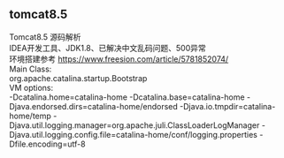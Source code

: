 ## tomcat8.5
Tomcat8.5 源码解析  
IDEA开发工具、JDK1.8、已解决中文乱码问题、500异常  
环境搭建参考 https://www.freesion.com/article/5781852074/   
Main Class:  
org.apache.catalina.startup.Bootstrap  
VM options:  
-Dcatalina.home=catalina-home
-Dcatalina.base=catalina-home
-Djava.endorsed.dirs=catalina-home/endorsed
-Djava.io.tmpdir=catalina-home/temp
-Djava.util.logging.manager=org.apache.juli.ClassLoaderLogManager
-Djava.util.logging.config.file=catalina-home/conf/logging.properties
-Dfile.encoding=utf-8